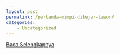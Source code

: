```yaml
---
layout: post
permalink: /pertanda-mimpi-dikejar-tawon/
categories:
    - Uncategorized
---
```


[Baca Selengkapnya](/10)